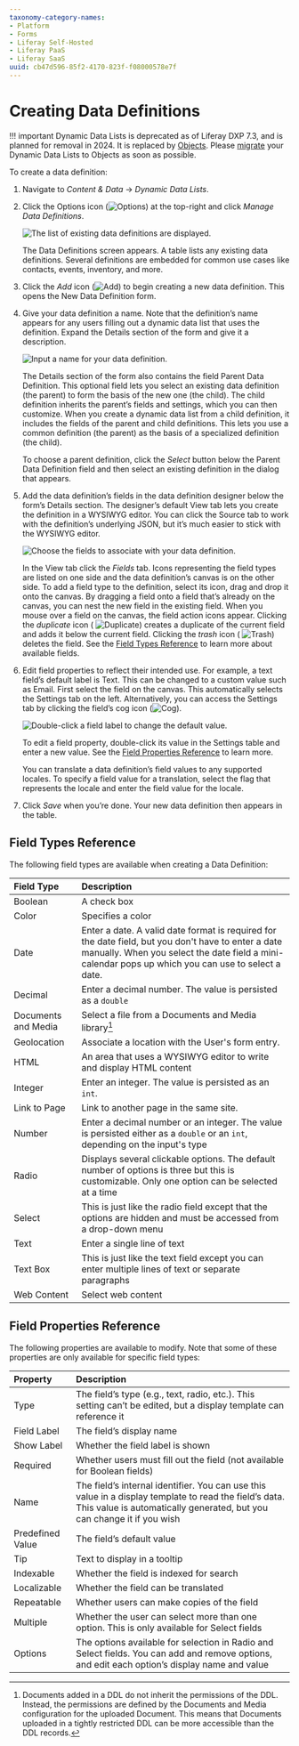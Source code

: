 ```yaml
---
taxonomy-category-names:
- Platform
- Forms
- Liferay Self-Hosted
- Liferay PaaS
- Liferay SaaS
uuid: cb47d596-85f2-4170-823f-f08000578e7f
---
```

# Creating Data Definitions

!!! important
    Dynamic Data Lists is deprecated as of Liferay DXP 7.3, and is planned for removal in 2024. It is replaced by [Objects](../../../liferay-development/objects.md). Please [migrate](./migrating-to-liferay-objects.md) your Dynamic Data Lists to Objects as soon as possible.

To create a data definition:

1. Navigate to *Content & Data* &rarr; *Dynamic Data Lists*. 

1. Click the Options icon (![Options](../../../images/icon-options.png)) at the top-right and click *Manage Data Definitions*.

    ![The list of existing data definitions are displayed.](./creating-data-definitions/images/01.png)

    The Data Definitions screen appears. A table lists any existing data definitions. Several definitions are embedded for common use cases like contacts, events, inventory, and more.

1. Click the *Add* icon (![Add](../../../images/icon-add.png)) to begin creating a new data definition. This opens the New Data Definition form. 

1. Give your data definition a name. Note that the definition’s name appears for any users filling out a dynamic data list that uses the definition. Expand the Details section of the form and give it a description.

    ![Input a name for your data definition.](./creating-data-definitions/images/02.png)

    The Details section of the form also contains the field Parent Data Definition. This optional field lets you select an existing data definition (the parent) to form the basis of the new one (the child). The child definition inherits the parent’s fields and settings, which you can then customize. When you create a dynamic data list from a child definition, it includes the fields of the parent and child definitions. This lets you use a common definition (the parent) as the basis of a specialized definition (the child). 

    To choose a parent definition, click the *Select* button below the Parent Data Definition field and then select an existing definition in the dialog that appears.

1. Add the data definition’s fields in the data definition designer below the form’s Details section. The designer’s default View tab lets you create the definition in a WYSIWYG editor. You can click the Source tab to work with the definition’s underlying JSON, but it’s much easier to stick with the WYSIWYG editor.

    ![Choose the fields to associate with your data definition.](./creating-data-definitions/images/03.png)

    In the View tab click the *Fields* tab. Icons representing the field types are listed on one side and the data definition’s canvas is on the other side. To add a field type to the definition, select its icon, drag and drop it onto the canvas. By dragging a field onto a field that’s already on the canvas, you can nest the new field in the existing field. When you mouse over a field on the canvas, the field action icons appear. Clicking the *duplicate* icon (
    ![Duplicate](../../../images/icon-duplicate.png)) creates a duplicate of the current field and adds it below the current field. Clicking the *trash* icon (
    ![Trash](../../../images/icon-trash.png)) deletes the field. See the [Field Types Reference](#field-types-reference) to learn more about available fields.

1. Edit field properties to reflect their intended use. For example, a text field’s default label is Text. This can be changed to a custom value such as Email. First select the field on the canvas. This automatically selects the Settings tab on the left. Alternatively, you can access the Settings tab by clicking the field’s cog icon (![Cog](../../../images/icon-cog.png)). 

    ![Double-click a field label to change the default value.](./creating-data-definitions/images/04.png)

    To edit a field property, double-click its value in the Settings table and enter a new value. See the [Field Properties Reference](#field-properties-reference) to learn more.

    You can translate a data definition’s field values to any supported locales. To specify a field value for a translation, select the flag that represents the locale and enter the field value for the locale.

1. Click *Save* when you’re done. Your new data definition then appears in the table.

## Field Types Reference

The following field types are available when creating a Data Definition:

| Field Type | Description |
| :--- | :--- |
| Boolean | A check box |
| Color | Specifies a color |
| Date | Enter a date. A valid date format is required for the date field, but you don't have to enter a date manually. When you select the date field a mini-calendar pops up which you can use to select a date. |
| Decimal | Enter a decimal number. The value is persisted as a `double` |
| Documents and Media | Select a file from a Documents and Media library[^1] |
| Geolocation | Associate a location with the User's form entry. |
| HTML | An area that uses a WYSIWYG editor to write and display HTML content |
| Integer | Enter an integer. The value is persisted as an `int`. |
| Link to Page | Link to another page in the same site. |
| Number | Enter a decimal number or an integer. The value is persisted either as a `double` or an `int`, depending on the input's type |
| Radio | Displays several clickable options. The default number of options is three but this is customizable. Only one option can be selected at a time |
| Select | This is just like the radio field except that the options are hidden and must be accessed from a drop-down menu |
| Text | Enter a single line of text |
| Text Box | This is just like the text field except you can enter multiple lines of text or separate paragraphs |
| Web Content | Select web content |

[^1]: Documents added in a DDL do not inherit the permissions of the DDL. Instead, the permissions are defined by the Documents and Media configuration for the uploaded Document. This means that Documents uploaded in a tightly restricted DDL can be more accessible than the DDL records.

## Field Properties Reference

 The following properties are available to modify. Note that some of these properties are only available for specific field types:

| Property | Description |
| :--- | :--- |
| Type | The field’s type (e.g., text, radio, etc.). This setting can’t be edited, but a display template can reference it |
| Field Label | The field’s display name |
| Show Label | Whether the field label is shown |
| Required | Whether users must fill out the field (not available for Boolean fields) |
| Name | The field’s internal identifier. You can use this value in a display template to read the field’s data. This value is automatically generated, but you can change it if you wish |
| Predefined Value | The field’s default value |
| Tip | Text to display in a tooltip |
| Indexable | Whether the field is indexed for search |
| Localizable | Whether the field can be translated |
| Repeatable | Whether users can make copies of the field |
| Multiple | Whether the user can select more than one option. This is only available for Select fields |
| Options | The options available for selection in Radio and Select fields. You can add and remove options, and edit each option’s display name and value |
